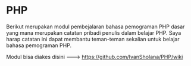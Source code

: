 # PHP
Berikut merupakan modul pembejalaran bahasa pemograman PHP dasar yang mana merupakan catatan pribadi penulis dalam belajar PHP. Saya harap catatan ini dapat membantu teman-teman sekalian untuk belajar bahasa pemograman PHP.

Modul bisa diakes disini ---> https://github.com/IvanSholana/PHP/wiki
